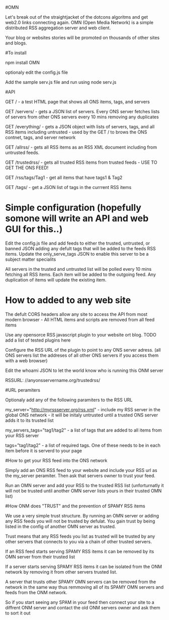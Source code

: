 #OMN

Let's break out of the straightjacket of the dotcons algoritms and get web2.0 links connecting again. OMN (Open Media Network) is a simple distributed RSS aggregation server and web client.

Your blog or websites stories will be promoted on thousands of other sites and blogs.

#To install

npm install OMN

optionaly edit the config.js file

Add the sample serv.js file and run using node serv.js

#API

GET / - a test HTML page that shows all ONS items, tags, and servers

GET /servers/ - gets a JSON list of servers. Every ONS server fetches lists of servers from other ONS servers every 10 mins removing any duplicates

GET /everything/ - gets a JSON object with lists of servers, tags, and all RSS items including untrusted - used by the GET / to brows the ONS contnet, tags, and server network

GET /allrss/ - gets all RSS items as an RSS XML document including from untrusted feeds. 

GET /trustedrss/ - gets all trusted RSS items from trusted feeds - USE TO GET THE ONS FEED!

GET /rss/tags/Tag1 - get all items that have tags1 & Tag2 

GET /tags/ - get a JSON list of tags in the currrent RSS items

# Simple configuration (hopefully somone will write an API and web GUI for this..)

Edit the config.js file and add feeds to either the trusted, untrusted, or banned JSON adding any defult tags that will be added to the feeds RSS items. Update the only_serve_tags JSON to enable this server to be a subject matter specialits

All servers in the trusted and untrusted list will be polled every 10 mins fetching all RSS items. Each item will be added to the outgoing feed. Any duplication of items will update the existing item.

# How to added to any web site

The defult CORS headers allow any site to access the API from most modern browser - All HTML items and scripts are removed from all feed items

Use any opensorce RSS javascript plugin to your website ort blog. TODO add a list of tested plugins here

Configure the RSS URL of the plugin to point to any ONS server adress. (all ONS servers list the addreses of all other ONS servers if you access them with a web browser)

Edit the whoami JSON to let the world know who is running this ONM server 

RSSURL: //anyonsservername.org/trustedrss/

#URL peramiters

Optionaly add any of the following paramiters to the RSS URL

my_server="http://myrssserver.org/rss.xml" - include my RSS server in the global ONS network - it will be initaly untrusted until a trusted ONS server adds it to its trusted list

my_servers_tags="tag1/tag2" - a list of tags that are added to all items from your RSS server

tags="tag1/tag2" - a list of required tags. One of these needs to be in each item before it is serverd to your page

#How to get your RSS feed into the ONS network

Simply add an ONS RSS feed to your website and include your RSS url as the my_server peramiter. Then ask that servers owner to trust your feed.

Run an OMN server and add your RSS to the trusted RSS list (unforturnatly it will not be trusted until another OMN server lists yours in their trusted OMN list)

#How ONM does "TRUST" and the prevention of SPAMY RSS items 

We use a very simple trust structure. By running an OMN server or adding any RSS feeds you will not be trusted by defulat. You gain trust by  being listed in the config of another OMN server as trusted.

Trust means that any RSS feeds you list as trusted will be trusted by any other servers that connects to you via a chain of other trusted servers.

If an RSS feed starts serving SPAMY RSS items it can be removed by its OMN server from their trusted list

If a server starts serving SPAMY RSS items it can be isolated from the ONM network by removing it from other servers trusted list. 

A server that trusts other SPAMY OMN servers can be removed from the network in the same way thus remmoving all of its SPAMY OMN servers and feeds from the ONM network.

So if you start seeing any SPAM in your feed then connect your site to a diffrent ONM server and contact the old ONM servers owner and ask them to sort it out
